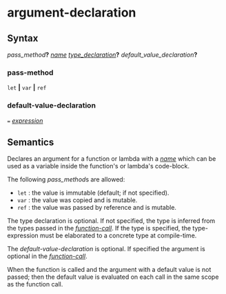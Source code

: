 # argument-declaration

## Syntax

*pass_method*__?__ [_name_](name.md) [_type_declaration_](type_declaration.md)**?** _default_value_declaration_**?**

### pass-method

`let` __|__ `var` __|__ `ref`


### default-value-declaration

`=` [_expression_](expression.md)


## Semantics
Declares an argument for a function or lambda with a [_name_](name.md)
which can be used as a variable inside the function's or lambda's code-block.

The following *pass_method*s are allowed:
 - `let` : the value is immutable (default; if not specified).
 - `var` : the value was copied and is mutable.
 - `ref` : the value was passed by reference and is mutable.

The type declaration is optional. If not specified, the type is inferred from
the types passed in the [_function-call_](function_call.md). If the type is
specified, the type-expression must be elaborated to a concrete type at
compile-time.

The _default-value-declaration_ is optional. If specified the argument is
optional in the [_function-call_](function_call.md).

When the function is called and the argument with a default value is not passed;
then the default value is evaluated on each call in the same scope as the function call.

